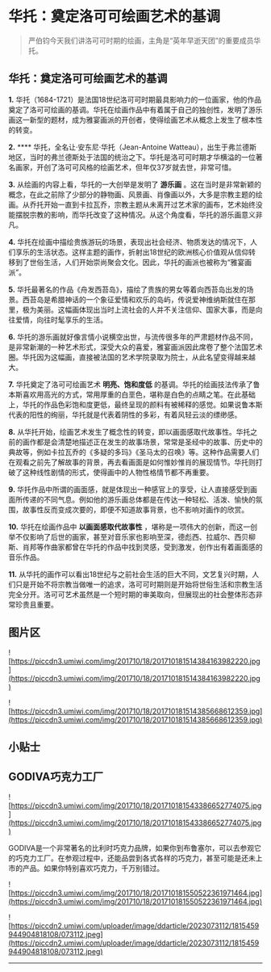 # 华托：奠定洛可可绘画艺术的基调

> 严伯钧今天我们讲洛可可时期的绘画，主角是“英年早逝天团”的重要成员华托。

## 华托：奠定洛可可绘画艺术的基调

 **1.** 华托（1684-1721）是法国18世纪洛可可时期最具影响力的一位画家，他的作品奠定了洛可可绘画的基调。华托在绘画作品中有着属于自己的独创性，发明了游乐画这一新型的题材，成为雅宴画派的开创者，使得绘画艺术从概念上发生了根本性的转变。

 **2.**  **** 华托，全名让·安东尼·华托（Jean-Antoine Watteau），出生于弗兰德斯地区，当时的弗兰德斯处于法国的统治之下。华托是洛可可时期才华横溢的一位著名画家，开创了洛可可风格的绘画艺术，但年仅37岁就去世，非常可惜。

 **3.** 从绘画的内容上看，华托的一大创举是发明了 **游乐画** 。这在当时是非常新颖的概念，在此之前除了少部分的静物画、风景画、肖像画以外，大多是宗教主题的绘画。从乔托开始一直到卡拉瓦乔，宗教主题从未离开过艺术家的画布，艺术始终没能摆脱宗教的影响，而华托改变了这种情况。从这个角度看，华托的游乐画意义非凡。

 **4.** 华托在绘画中描绘贵族游玩的场景，表现出社会经济、物质发达的情况下，人们享乐的生活状态。这样主题的画作，折射出18世纪的欧洲核心价值观从信仰转移到了世俗生活，人们开始崇尚聚会文化。因此，华托的画派也被称为“雅宴画派”。

 **5.** 华托最著名的作品《舟发西苔岛》，描绘了贵族的男女等着向西苔岛出发的场景。西苔岛是希腊神话的一个象征爱情和欢乐的岛屿，传说爱神维纳斯就住在那里，极为美丽。这幅画体现出当时上流社会的人并不关注信仰、国家大事，而是向往爱情，向往时髦享乐的生活。

 **6.** 华托的游乐画就好像言情小说横空出世，与流传很多年的严肃题材作品不同，是非常新潮的一种艺术形式，深受大众的喜爱，雅宴画派因此席卷了整个法国艺术圈。华托因为这幅画，直接被法国的艺术学院录取为院士，从此名望变得越来越大。

 **7.** 华托奠定了洛可可绘画艺术 **明亮、饱和度低** 的基调。华托的绘画技法传承了鲁本斯喜欢用高光的方式，常用厚重的白垩色，堪称是白色的点睛之笔。在此基础上，华托的作品色彩饱和度更低，最终呈现的颜料有被稀释的感觉。如果说鲁本斯代表的阳性的绚丽，华托就是代表着阴性的多彩，有着风轻云淡的缥缈感。

 **8.** 从华托开始，绘画艺术发生了概念性的转变，即以画面感取代故事性。华托之前的画作都是会清楚地描述正在发生的故事场景，常常是圣经中的故事、历史中的典故等，例如卡拉瓦乔的《多疑的多玛》《圣马太的召唤》等。这种作品需要人们在观看之前先了解故事的背景，再去看画面是如何惟妙惟肖的展现情节。华托则打破了这种线性剧情的形式，使得画中的人物性格情节都不再重要。

 **9.** 华托作品中所谓的画面感，就是体现出一种感官上的享受，让人直接感受到画面所传递的不同气息。例如他的游乐画总体都是在传达一种轻松、活泼、愉快的氛围，故事性反而变成次要的，即便不知道故事背景，也不影响对画作的欣赏。

 **10.** 华托在绘画作品中 **以画面感取代故事性** ，堪称是一项伟大的创新，而这一创举不仅影响了后世的画家，甚至对音乐家也影响至深，德彪西、拉威尔、西贝柳斯、肖邦等作曲家都曾在华托的作品中找到灵感，受到激发，创作出有着画面感的音乐作品。

 **11.** 从华托的画作可以看出18世纪与之前社会生活的巨大不同，文艺复兴时期，人们只是开始不将宗教当做唯一的追求，洛可可时期则是开始将世俗生活和宗教生活完全分开。洛可可艺术虽然是一个短时期的审美取向，但展现出的社会整体形态非常珍贵且重要。

## 图片区

![https://piccdn3.umiwi.com/img/201710/18/201710181514384163982220.jpg](https://piccdn3.umiwi.com/img/201710/18/201710181514384163982220.jpg)

![https://piccdn3.umiwi.com/img/201710/18/201710181514385668612359.jpg](https://piccdn3.umiwi.com/img/201710/18/201710181514385668612359.jpg)

## 小贴士

## GODIVA巧克力工厂

![https://piccdn3.umiwi.com/img/201710/18/201710181543386652774075.jpg](https://piccdn3.umiwi.com/img/201710/18/201710181543386652774075.jpg)

GODIVA是一个非常著名的比利时巧克力品牌，如果你到布鲁塞尔，可以去参观它的巧克力工厂。在参观过程中，还能品尝到各式各样的巧克力，甚至可能是还未上市的产品。如果你特别喜欢巧克力，千万别错过。

![https://piccdn3.umiwi.com/img/201710/18/201710181550522361971464.jpg](https://piccdn3.umiwi.com/img/201710/18/201710181550522361971464.jpg)

![https://piccdn2.umiwi.com/uploader/image/ddarticle/2023073112/1815459944904818108/073112.jpeg](https://piccdn2.umiwi.com/uploader/image/ddarticle/2023073112/1815459944904818108/073112.jpeg)

---
